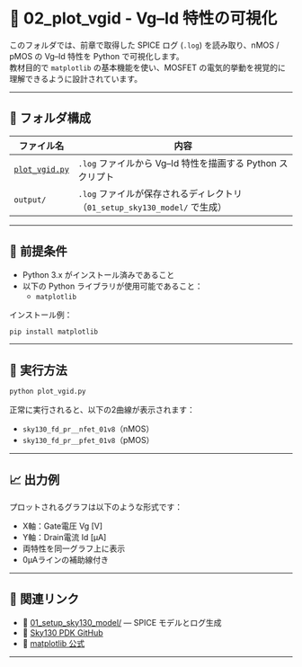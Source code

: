 # 📘 02_plot_vgid - Vg–Id 特性の可視化

このフォルダでは、前章で取得した SPICE ログ (`.log`) を読み取り、nMOS / pMOS の Vg–Id 特性を Python で可視化します。  
教材目的で `matplotlib` の基本機能を使い、MOSFET の電気的挙動を視覚的に理解できるように設計されています。

---

## 📁 フォルダ構成

| ファイル名 | 内容 |
|------------|------|
| [`plot_vgid.py`](./plot_vgid.py) | `.log` ファイルから Vg–Id 特性を描画する Python スクリプト |
| `output/` | `.log` ファイルが保存されるディレクトリ（`01_setup_sky130_model/` で生成） |

---

## 🔧 前提条件

- Python 3.x がインストール済みであること
- 以下の Python ライブラリが使用可能であること：
  - `matplotlib`

インストール例：

```bash
pip install matplotlib
```

---

## 🚀 実行方法

```bash
python plot_vgid.py
```

正常に実行されると、以下の2曲線が表示されます：

- `sky130_fd_pr__nfet_01v8`（nMOS）
- `sky130_fd_pr__pfet_01v8`（pMOS）

---

## 📈 出力例

プロットされるグラフは以下のような形式です：

- X軸：Gate電圧 Vg [V]
- Y軸：Drain電流 Id [μA]
- 両特性を同一グラフ上に表示
- 0μAラインの補助線付き

---

## 🔗 関連リンク

- 📁 [01_setup_sky130_model/](../01_setup_sky130_model/) — SPICE モデルとログ生成
- 📘 [Sky130 PDK GitHub](https://github.com/google/skywater-pdk)
- 🐍 [matplotlib 公式](https://matplotlib.org/)

---

